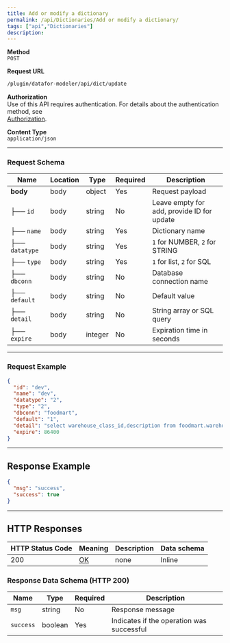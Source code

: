 ```yaml
---
title: Add or modify a dictionary
permalink: /api/Dictionaries/Add or modify a dictionary/
tags: ["api","Dictionaries"]
description: 
---
```


**Method**  
`POST`

**Request URL**
```html
/plugin/datafor-modeler/api/dict/update
```

**Authorization**  
Use of this API requires authentication. For details about the authentication method, see  
[Authorization](/api/index/#_5-authentication-security).

**Content Type**  
`application/json`

---

### **Request Schema**

| Name         | Location | Type   | Required | Description |
|-------------|----------|--------|----------|-------------|
| **body**    | body     | object | Yes      | Request payload |
| ├── `id`        | body | string  | No  | Leave empty for add, provide ID for update |
| ├── `name`      | body | string  | Yes | Dictionary name |
| ├── `datatype`  | body | string  | Yes | `1` for NUMBER, `2` for STRING |
| ├── `type`      | body | string  | Yes | `1` for list, `2` for SQL |
| ├── `dbconn`    | body | string  | No  | Database connection name |
| ├── `default`   | body | string  | No  | Default value |
| ├── `detail`    | body | string  | No  | String array or SQL query |
| ├── `expire`    | body | integer | No  | Expiration time in seconds |

---

### **Request Example**

```json
{
  "id": "dev",
  "name": "dev",
  "datatype": "2",
  "type": "2",
  "dbconn": "foodmart",
  "default": "1",
  "detail": "select warehouse_class_id,description from foodmart.warehouse_class",
  "expire": 86400
}
```

---

## **Response Example**

```json
{
  "msg": "success",
  "success": true
}
```

---

## **HTTP Responses**

| HTTP Status Code | Meaning                                                                 | Description | Data schema |
|------------------|-------------------------------------------------------------------------|------------|------------|
| 200              | [OK](https://tools.ietf.org/html/rfc7231#section-6.3.1)                | none       | Inline     |

### **Response Data Schema (HTTP 200)**

| Name      | Type    | Required | Description |
|----------|--------|----------|-------------|
| `msg`    | string | No       | Response message |
| `success` | boolean | Yes      | Indicates if the operation was successful |

